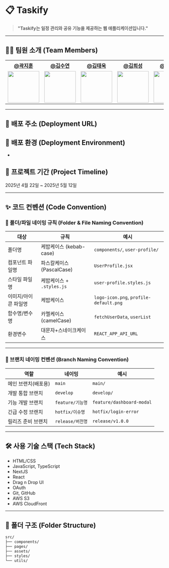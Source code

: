 # 📋 Taskify
> **"Taskify는 일정 관리와 공유 기능을 제공하는 웹 애플리케이션입니다."**

---

## 🧑‍💻 팀원 소개 (Team Members)

<table>
  <tr>
    <th><a href="https://github.com/jihoon135">@곽지훈</a></th>
    <th><a href="https://github.com/ramong26">@김수연</a></th>
    <th><a href="https://github.com/dkozowlk">@김태욱</a></th>
    <th><a href="https://github.com/huiseong29">@김희성</a></th>
    <th><a href="https://github.com/Parkchanyoung0710">@박찬영</a></th>
  </tr>
  <tr>
    <td><img src="https://avatars.githubusercontent.com/u/175691313?v=4" width="100"></td>
    <td><img src="https://avatars.githubusercontent.com/u/192767726?v=4" width="100"></td>
    <td><img src="https://avatars.githubusercontent.com/u/56295839?v=4" width="100"></td>
    <td><img src="https://avatars.githubusercontent.com/u/175691313?v=4" width="100"></td>
    <td><img src="https://avatars.githubusercontent.com/u/120624055?v=4" width="100"></td>
  </tr>
</table>

---

## 🔗 배포 주소 (Deployment URL)


## 🚀 배포 환경 (Deployment Environment)
- 

## 📅 프로젝트 기간 (Project Timeline)
2025년 4월 22일 ~ 2025년 5월 12일

---

## ✨ 코드 컨벤션 (Code Convention)

### 📁 폴더/파일 네이밍 규칙 (Folder & File Naming Convention)

| **대상** | **규칙** | **예시** |
|---|---|---|
| 폴더명 | 케밥케이스 (kebab-case) | `components/`, `user-profile/` |
| 컴포넌트 파일명 | 파스칼케이스 (PascalCase) | `UserProfile.jsx` |
| 스타일 파일명 | 케밥케이스 + `.styles.js` | `user-profile.styles.js` |
| 이미지/아이콘 파일명 | 케밥케이스 | `logo-icon.png`, `profile-default.png` |
| 함수명/변수명 | 카멜케이스 (camelCase) | `fetchUserData`, `userList` |
| 환경변수 | 대문자+스네이크케이스 | `REACT_APP_API_URL` |

---

### 🌿 브랜치 네이밍 컨벤션 (Branch Naming Convention)

| 역할 | 네이밍 | 예시 |
|---|---|---|
| 메인 브랜치(배포용) | `main` | `main/` |
| 개발 통합 브랜치 | `develop` | `develop/` |
| 기능 개발 브랜치 | `feature/기능명` | `feature/dashboard-modal` |
| 긴급 수정 브랜치 | `hotfix/이슈명` | `hotfix/login-error` |
| 릴리즈 준비 브랜치 | `release/버전명` | `release/v1.0.0` |

---

## 🛠️ 사용 기술 스택 (Tech Stack)

- HTML/CSS
- JavaScript, TypeScript
- NextJS
- React
- Drag n Drop UI
- OAuth
- Git, GitHub
- AWS S3
- AWS CloudFront

---

## 📂 폴더 구조 (Folder Structure)

```bash
src/
├── components/
├── pages/
├── assets/
├── styles/
└── utils/
